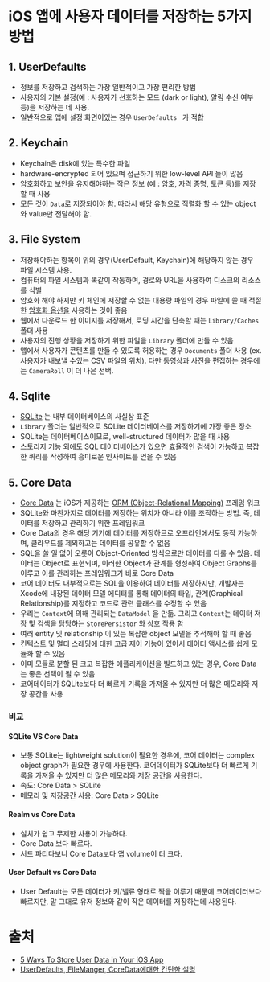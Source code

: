 # iOS 앱에 사용자 데이터를 저장하는 5가지 방법

## 1. UserDefaults

- 정보를 저장하고 검색하는 가장 일반적이고 가장 편리한 방법
- 사용자의 기본 설정(예 : 사용자가 선호하는 모드 (dark or light), 알림 수신 여부 등)을 저장하는 데 사용.
- 일반적으로 앱에 설정 화면이있는 경우 `UserDefaults ` 가 적합

## 2. Keychain

- Keychain은 disk에 있는 특수한 파일
- hardware-encrypted 되어 있으며 접근하기 위한 low-level API 들이 많음
- 암호화하고 보안을 유지해야하는 작은 정보 (예 : 암호, 자격 증명, 토큰 등)를 저장할 때 사용
- 모든 것이 `Data`로 저장되어야 함. 따라서 해당 유형으로 직렬화 할 수 있는 object와 value만 전달해야 함.

## 3. File System

- 저장해야하는 항목이 위의 경우(UserDefault, Keychain)에 해당하지 않는 경우 파일 시스템 사용.
- 컴퓨터의 파일 시스템과 똑같이 작동하며, 경로와 URL을 사용하여 디스크의 리소스를 식별
- 암호화 해야 하지만 키 체인에 저장할 수 없는 대용량 파일의 경우 파일에 쓸 때 적절한 [암호화 옵션을](https://developer.apple.com/documentation/uikit/protecting_the_user_s_privacy/encrypting_your_app_s_files) 사용하는 것이 좋음
- 웹에서 다운로드 한 이미지를 저장해서, 로딩 시간을 단축할 때는  `Library/Caches` 폴더 사용
- 사용자의 진행 상황을 저장하기 위한 파일을 `Library` 폴더에 만들 수 있음
- 앱에서 사용자가 콘텐츠를 만들 수 있도록 허용하는 경우 `Documents` 폴더 사용 (ex. 사용자가 내보낼 수있는 CSV 파일의 위치). 다만 동영상과 사진을 편집하는 경우에는 `CameraRoll` 이 더 나은 선택.

## 4. Sqlite

- [SQLite](https://www.sqlite.org/index.html) 는 내부 데이터베이스의 사실상 표준
-  `Library` 폴더는 일반적으로 SQLite 데이터베이스를 저장하기에 가장 좋은 장소
- SQLite는 데이터베이스이므로, well-structured 데이터가 많을 때 사용
- 스토리지 기능 외에도 SQL 데이터베이스가 있으면 효율적인 검색이 가능하고 복잡한 쿼리를 작성하여 흥미로운 인사이트를 얻을 수 있음


## 5. Core Data

- [Core Data](https://developer.apple.com/documentation/coredata) 는 iOS가 제공하는 [ORM (Object-Relational Mapping)](https://en.wikipedia.org/wiki/Object–relational_mapping) 프레임 워크
- SQLite와 마찬가지로 데이터를 저장하는 위치가 아니라 이를 조작하는 방법. 즉, 데이터를 저장하고 관리하기 위한 프레임워크
- Core Data의 경우 해당 기기에 데이터를 저장하므로 오프라인에서도 동작 가능하며, 클라우드를 제외하고는 데이터를 공유할 수 없음
- SQL을 쓸 일 없이 오롯이 Object-Oriented 방식으로만 데이터를 다룰 수 있음. 데이터는 Object로 표현되며, 이러한 Object가 관계를 형성하여 Object Graphs를 이루고 이를 관리하는 프레임워크가 바로 Core Data
- 코어 데이터도 내부적으로는 SQL을 이용하여 데이터를 저장하지만, 개발자는 Xcode에 내장된 데이터 모델 에디터를 통해 데이터의 타입, 관계(Graphical Relationship)를 지정하고 코드로 관련 클래스를 수정할 수 있음
- 우리는 `Context`에 의해 관리되는  `DataModel` 을 만듦. 그리고 `Context`는 데이터 저장 및 검색을 담당하는 `StorePersistor` 와 상호 작용 함
- 여러 entity 및 relationship 이 있는 복잡한 object 모델을 추적해야 할 때 좋음
- 컨텍스트 및 멀티 스레딩에 대한 고급 제어 기능이 있어서 데이터 액세스를 쉽게 모듈화 할 수 있음
- 이미 모듈로 분할 된 크고 복잡한 애플리케이션을 빌드하고 있는 경우, Core Data는 좋은 선택이 될 수 있음
- 코어데이터가 SQLite보다 더 빠르게 기록을 가져올 수 있지만 더 많은 메모리와 저장 공간을 사용

### 비교
#### SQLite VS Core Data
- 보통 SQLite는 lightweight solution이 필요한 경우에, 코어 데이터는 complex object graph가 필요한 경우에 사용한다. 코어데이터가 SQLite보다 더 빠르게 기록을 가져올 수 있지만 더 많은 메모리와 저장 공간을 사용한다.
- 속도: Core Data > SQLite
- 메모리 및 저장공간 사용: Core Data > SQLite

#### Realm vs Core Data
- 설치가 쉽고 무제한 사용이 가능하다.
- Core Data 보다 빠르다.
- 서드 파티다보니 Core Data보다 앱 volume이 더 크다.

#### User Default vs Core Data
- User Default는 모든 데이터가 키/밸류 형태로 짝을 이루기 때문에 코어데이터보다 빠르지만, 말 그대로 유저 정보와 같이 작은 데이터를 저장하는데 사용된다.


# 출처

- [5 Ways To Store User Data in Your iOS App](https://betterprogramming.pub/5-ways-to-store-user-data-in-your-ios-app-595d61c89667)
- [UserDefaults, FileManger, CoreData에대한 간단한 설명](https://velog.io/@rnfxl92/UserDefaults-FileManger-CoreData%EC%97%90%EB%8C%80%ED%95%9C-%EA%B0%84%EB%8B%A8%ED%95%9C-%EC%84%A4%EB%AA%85)
